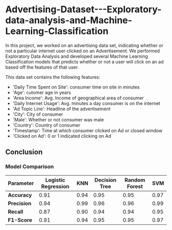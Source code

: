# Advertising-Dataset---Exploratory-data-analysis-and-Machine-Learning-Classification

In this project, we worked on an advertising data set, indicating whether or not a particular internet user clicked on an Advertisement. We performed Exploratory Data Analysis and developed several Machine Learning Classification models that predicts whether or not a user will click on an ad based off the features of that user.

This data set contains the following features:

- 'Daily Time Spent on Site': consumer time on site in minutes
- 'Age': cutomer age in years
- 'Area Income': Avg. Income of geographical area of consumer
- 'Daily Internet Usage': Avg. minutes a day consumer is on the internet
- 'Ad Topic Line': Headline of the advertisement
- 'City': City of consumer
- 'Male': Whether or not consumer was male
- 'Country': Country of consumer
- 'Timestamp': Time at which consumer clicked on Ad or closed window
- 'Clicked on Ad': 0 or 1 indicated clicking on Ad

## Conclusion

### **Model Comparison**

| **Parameter** | **Logistic Regression** | **KNN** | **Decision Tree** | **Random Forest** | **SVM** |
| --- | --- | --- | --- | --- | --- |
| **Accuracy** | 0.91 | 0.94 | 0.95 | 0.95 | 0.97 |
| **Precision** | 0.94 | 0.99 | 0.96 | 0.96 | 0.99 | 
| **Recall** | 0.87 | 0.90 | 0.94 | 0.94 | 0.95 | 
| **F1-Score** | 0.91 | 0.94 | 0.95 | 0.95 | 0.97 |

